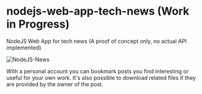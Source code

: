 # nodejs-web-app-tech-news (Work in Progress)
NodeJS Web App for tech news (A proof of concept only, no actual API implemented)

![NodeJS-News](https://user-images.githubusercontent.com/77178636/104132574-7f338680-537e-11eb-9191-418c62ef8324.PNG)

With a personal account you can bookmark posts you find interesting or useful for your own work. It's also possible to download related files if they are provided by the owner of the post. 
